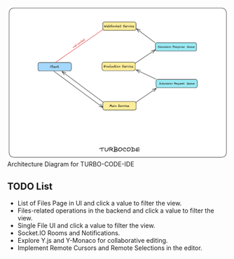 ![TURBO-CODE-IDE](./turbocode-ide.png)
Architecture Diagram for TURBO-CODE-IDE

## TODO List

- List of Files Page in UI and click a value to filter the view.
- Files-related operations in the backend and click a value to filter the view.
- Single File UI and click a value to filter the view.
- Socket.IO Rooms and Notifications.
- Explore Y.js and Y-Monaco for collaborative editing.
- Implement Remote Cursors and Remote Selections in the editor.
